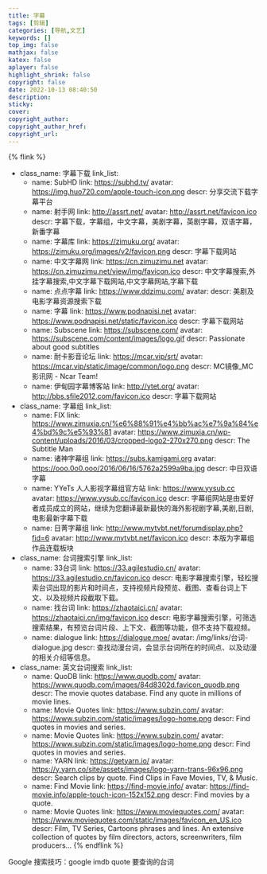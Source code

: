 ```yaml
---
title: 字幕
tags: [剪辑]
categories: [导航,文艺]
keywords: []
top_img: false
mathjax: false
katex: false
aplayer: false
highlight_shrink: false
copyright: false
date: 2022-10-13 08:40:50
description:
sticky:
cover:
copyright_author:
copyright_author_href:
copyright_url:
---
```


{% flink %}
- class_name: 字幕下载
  link_list:
    - name: SubHD
      link: https://subhd.tv/
      avatar: https://img.huo720.com/apple-touch-icon.png
      descr: 分享交流下载字幕平台
    - name: 射手网
      link: http://assrt.net/
      avatar: http://assrt.net/favicon.ico
      descr: 字幕下载，字幕组，中文字幕，美剧字幕，英剧字幕，双语字幕，新番字幕
    - name: 字幕库
      link: https://zimuku.org/
      avatar: https://zimuku.org/images/v2/favicon.png
      descr: 字幕下载网站
    - name: 中文字幕网
      link: https://cn.zimuzimu.net
      avatar: https://cn.zimuzimu.net/view/img/favicon.ico
      descr: 中文字幕搜索,外挂字幕搜索,中文字幕下载网站,中文字幕网站,字幕下载
    - name: 点点字幕
      link: https://www.ddzimu.com/
      avatar: 
      descr: 美剧及电影字幕资源搜索下载
    - name: 字幕
      link: https://www.podnapisi.net
      avatar: https://www.podnapisi.net/static/favicon.ico
      descr: 字幕下载网站
    - name: Subscene
      link: https://subscene.com/
      avatar: https://subscene.com/content/images/logo.gif
      descr: Passionate about good subtitles
    - name: 耐卡影音论坛
      link: https://mcar.vip/srt/
      avatar: https://mcar.vip/static/image/common/logo.png
      descr: MC镜像_MC影讯网 - Ncar Team!
    - name: 伊甸园字幕博客站
      link:  http://ytet.org/
      avatar: http://bbs.sfile2012.com/favicon.ico
      descr: 字幕下载网站
- class_name: 字幕组
  link_list:
    - name: FIX
      link: https://www.zimuxia.cn/%e6%88%91%e4%bb%ac%e7%9a%84%e4%bd%9c%e5%93%81
      avatar: https://www.zimuxia.cn/wp-content/uploads/2016/03/cropped-logo2-270x270.png
      descr: The Subtitle Man
    - name: 诸神字幕组
      link: https://subs.kamigami.org
      avatar: https://ooo.0o0.ooo/2016/06/16/5762a2599a9ba.jpg
      descr: 中日双语字幕
    - name: YYeTs 人人影视字幕组官方站
      link: https://www.yysub.cc
      avatar: https://www.yysub.cc/favicon.ico
      descr: 字幕组网站是由爱好者成员成立的网站，继续为您翻译最新最快的海外影视剧字幕,美剧,日剧,电影最新字幕下载
    - name: 日菁字幕组
      link: http://www.mytvbt.net/forumdisplay.php?fid=6
      avatar: http://www.mytvbt.net/favicon.ico
      descr: 本版为字幕组作品连载板块
- class_name: 台词搜索引擎
  link_list:
    - name: 33台词
      link: https://33.agilestudio.cn/
      avatar: https://33.agilestudio.cn/favicon.ico
      descr: 电影字幕搜索引擎，轻松搜索台词出现的影片和时间点，支持视频片段预览、截图、查看台词上下文、以及视频片段截取下载。
    - name: 找台词
      link: https://zhaotaici.cn/
      avatar: https://zhaotaici.cn/img/favicon.ico
      descr: 电影字幕搜索引擎，可筛选搜索结果，有预览台词片段、上下文、截图等功能，但不支持下载视频。
    - name: dialogue
      link: https://dialogue.moe/
      avatar: /img/links/台词-dialogue.jpg
      descr: 查找动漫台词，会显示台词所在的时间点、以及动漫的相关介绍等信息。
- class_name: 英文台词搜索
  link_list:
    - name: QuoDB
      link: https://www.quodb.com/
      avatar: https://www.quodb.com/images/84d8302d.favicon_quodb.png
      descr: The movie quotes database. Find any quote in millions of movie lines.
    - name: Movie Quotes
      link: https://www.subzin.com/
      avatar: https://www.subzin.com/static/images/logo-home.png
      descr: Find quotes in movies and series.
    - name: Movie Quotes
      link: https://www.subzin.com/
      avatar: https://www.subzin.com/static/images/logo-home.png
      descr: Find quotes in movies and series.
    - name: YARN
      link: https://getyarn.io/
      avatar: https://y.yarn.co/site/assets/images/logo-yarn-trans-96x96.png
      descr: Search clips by quote. Find Clips in Fave Movies, TV, & Music.
    - name: Find Movie
      link: https://find-movie.info/
      avatar: https://find-movie.info/apple-touch-icon-152x152.png
      descr: Find movies by a quote.
    - name: Movie Quotes
      link: https://www.moviequotes.com/
      avatar: https://www.moviequotes.com/static/images/favicon_en_US.ico
      descr: Film, TV Series, Cartoons phrases and lines. An extensive collection of quotes by film directors, actors, screenwriters, film producers...
{% endflink %}

Google 搜索技巧：google imdb quote 要查询的台词